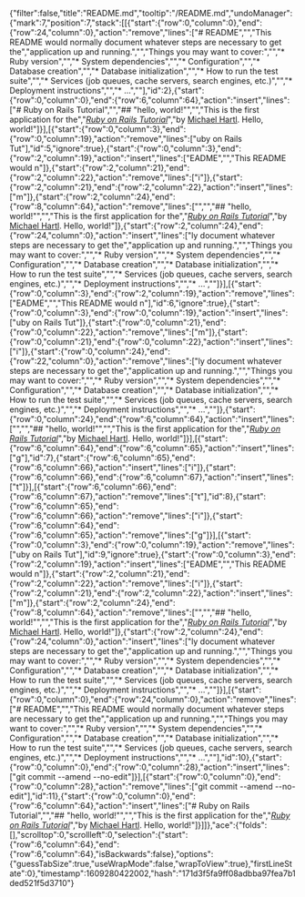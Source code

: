 {"filter":false,"title":"README.md","tooltip":"/README.md","undoManager":{"mark":7,"position":7,"stack":[[{"start":{"row":0,"column":0},"end":{"row":24,"column":0},"action":"remove","lines":["# README","","This README would normally document whatever steps are necessary to get the","application up and running.","","Things you may want to cover:","","* Ruby version","","* System dependencies","","* Configuration","","* Database creation","","* Database initialization","","* How to run the test suite","","* Services (job queues, cache servers, search engines, etc.)","","* Deployment instructions","","* ...",""],"id":2},{"start":{"row":0,"column":0},"end":{"row":6,"column":64},"action":"insert","lines":["# Ruby on Rails Tutorial","","## \"hello, world!\"","","This is the first application for the","[*Ruby on Rails Tutorial*](https://railstutorial.jp/)","by [Michael Hartl](https://www.michaelhartl.com/). Hello, world!"]}],[{"start":{"row":0,"column":3},"end":{"row":0,"column":19},"action":"remove","lines":["uby on Rails Tut"],"id":5,"ignore":true},{"start":{"row":0,"column":3},"end":{"row":2,"column":19},"action":"insert","lines":["EADME","","This README would n"]},{"start":{"row":2,"column":21},"end":{"row":2,"column":22},"action":"remove","lines":["i"]},{"start":{"row":2,"column":21},"end":{"row":2,"column":22},"action":"insert","lines":["m"]},{"start":{"row":2,"column":24},"end":{"row":8,"column":64},"action":"remove","lines":["","","## \"hello, world!\"","","This is the first application for the","[*Ruby on Rails Tutorial*](https://railstutorial.jp/)","by [Michael Hartl](https://www.michaelhartl.com/). Hello, world!"]},{"start":{"row":2,"column":24},"end":{"row":24,"column":0},"action":"insert","lines":["ly document whatever steps are necessary to get the","application up and running.","","Things you may want to cover:","","* Ruby version","","* System dependencies","","* Configuration","","* Database creation","","* Database initialization","","* How to run the test suite","","* Services (job queues, cache servers, search engines, etc.)","","* Deployment instructions","","* ...",""]}],[{"start":{"row":0,"column":3},"end":{"row":2,"column":19},"action":"remove","lines":["EADME","","This README would n"],"id":6,"ignore":true},{"start":{"row":0,"column":3},"end":{"row":0,"column":19},"action":"insert","lines":["uby on Rails Tut"]},{"start":{"row":0,"column":21},"end":{"row":0,"column":22},"action":"remove","lines":["m"]},{"start":{"row":0,"column":21},"end":{"row":0,"column":22},"action":"insert","lines":["i"]},{"start":{"row":0,"column":24},"end":{"row":22,"column":0},"action":"remove","lines":["ly document whatever steps are necessary to get the","application up and running.","","Things you may want to cover:","","* Ruby version","","* System dependencies","","* Configuration","","* Database creation","","* Database initialization","","* How to run the test suite","","* Services (job queues, cache servers, search engines, etc.)","","* Deployment instructions","","* ...",""]},{"start":{"row":0,"column":24},"end":{"row":6,"column":64},"action":"insert","lines":["","","## \"hello, world!\"","","This is the first application for the","[*Ruby on Rails Tutorial*](https://railstutorial.jp/)","by [Michael Hartl](https://www.michaelhartl.com/). Hello, world!"]}],[{"start":{"row":6,"column":64},"end":{"row":6,"column":65},"action":"insert","lines":["g"],"id":7},{"start":{"row":6,"column":65},"end":{"row":6,"column":66},"action":"insert","lines":["i"]},{"start":{"row":6,"column":66},"end":{"row":6,"column":67},"action":"insert","lines":["t"]}],[{"start":{"row":6,"column":66},"end":{"row":6,"column":67},"action":"remove","lines":["t"],"id":8},{"start":{"row":6,"column":65},"end":{"row":6,"column":66},"action":"remove","lines":["i"]},{"start":{"row":6,"column":64},"end":{"row":6,"column":65},"action":"remove","lines":["g"]}],[{"start":{"row":0,"column":3},"end":{"row":0,"column":19},"action":"remove","lines":["uby on Rails Tut"],"id":9,"ignore":true},{"start":{"row":0,"column":3},"end":{"row":2,"column":19},"action":"insert","lines":["EADME","","This README would n"]},{"start":{"row":2,"column":21},"end":{"row":2,"column":22},"action":"remove","lines":["i"]},{"start":{"row":2,"column":21},"end":{"row":2,"column":22},"action":"insert","lines":["m"]},{"start":{"row":2,"column":24},"end":{"row":8,"column":64},"action":"remove","lines":["","","## \"hello, world!\"","","This is the first application for the","[*Ruby on Rails Tutorial*](https://railstutorial.jp/)","by [Michael Hartl](https://www.michaelhartl.com/). Hello, world!"]},{"start":{"row":2,"column":24},"end":{"row":24,"column":0},"action":"insert","lines":["ly document whatever steps are necessary to get the","application up and running.","","Things you may want to cover:","","* Ruby version","","* System dependencies","","* Configuration","","* Database creation","","* Database initialization","","* How to run the test suite","","* Services (job queues, cache servers, search engines, etc.)","","* Deployment instructions","","* ...",""]}],[{"start":{"row":0,"column":0},"end":{"row":24,"column":0},"action":"remove","lines":["# README","","This README would normally document whatever steps are necessary to get the","application up and running.","","Things you may want to cover:","","* Ruby version","","* System dependencies","","* Configuration","","* Database creation","","* Database initialization","","* How to run the test suite","","* Services (job queues, cache servers, search engines, etc.)","","* Deployment instructions","","* ...",""],"id":10},{"start":{"row":0,"column":0},"end":{"row":0,"column":28},"action":"insert","lines":["git commit --amend --no-edit"]}],[{"start":{"row":0,"column":0},"end":{"row":0,"column":28},"action":"remove","lines":["git commit --amend --no-edit"],"id":11},{"start":{"row":0,"column":0},"end":{"row":6,"column":64},"action":"insert","lines":["# Ruby on Rails Tutorial","","## \"hello, world!\"","","This is the first application for the","[*Ruby on Rails Tutorial*](https://railstutorial.jp/)","by [Michael Hartl](https://www.michaelhartl.com/). Hello, world!"]}]]},"ace":{"folds":[],"scrolltop":0,"scrollleft":0,"selection":{"start":{"row":6,"column":64},"end":{"row":6,"column":64},"isBackwards":false},"options":{"guessTabSize":true,"useWrapMode":false,"wrapToView":true},"firstLineState":0},"timestamp":1609280422002,"hash":"171d3f5fa9ff08adbba97fea7b1ded521f5d3710"}